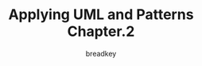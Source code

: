---
layout: post
title: Applying UML and Patterns Chapter.2
author: breadkey
categories: study
tags: [object-oriented, applying-uml-and-patterns]
published: false
---